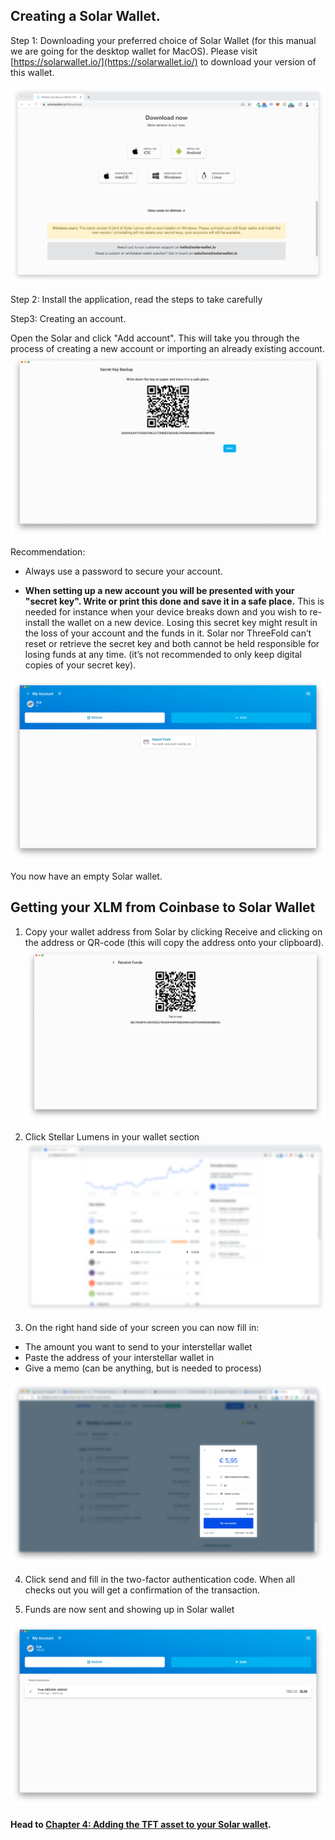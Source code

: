 ## Creating a Solar Wallet.

Step 1: Downloading your preferred choice of Solar Wallet (for this manual we are going for the desktop wallet for MacOS).  Please visit [https://solarwallet.io/](https://solarwallet.io/) to download your version of this wallet.

![image alt text](./img/xlm_solar_tft_manual_image_18.png)

Step 2: Install the application, read the steps to take carefully

Step3: Creating an account.

Open the Solar and click "Add account". This will take you through the process of creating a new account or importing an already existing account.  ![image alt text](./img/xlm_solar_tft_manual_image_19.png)

Recommendation:

* Always use a password to secure your account.

* **When setting up a new account you will be presented with your "secret key". Write or print this done and save it in a safe place.** This is needed for instance when your device breaks down and you wish to re-install the wallet on a new device. Losing this secret key might result in the loss of your account and the funds in it. Solar nor ThreeFold can’t reset or retrieve the secret key and both cannot be held responsible for losing funds at any time. (it’s not recommended to only keep digital copies of your secret key).

![image alt text](./img/xlm_solar_tft_manual_image_20.png)

You now have an empty Solar wallet.

## Getting your XLM from Coinbase to Solar Wallet

1. Copy your wallet address from Solar by clicking Receive and clicking on the address or QR-code (this will copy the address onto your clipboard).
![image alt text](./img/xlm_solar_tft_manual_image_21.png)

2. Click Stellar Lumens in your wallet section
![image alt text](./img/xlm_solar_tft_manual_image_22.png)

3. On the right hand side of your screen you can now fill in:
- The amount you want to send to your interstellar wallet
- Paste the address of your interstellar wallet in
- Give a memo (can be anything, but is needed to process)

![image alt text](./img/xlm_solar_tft_manual_image_23.png)

4. Click send and fill in the two-factor authentication code. When all checks out you will get a confirmation of the transaction.

5. Funds are now sent and showing up in Solar wallet

![image alt text](./img/xlm_solar_tft_manual_image_24.png)

#### Head to [Chapter 4: Adding the TFT asset to your Solar wallet](adding_tft_asset.md).